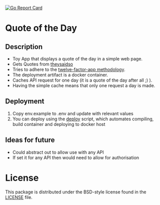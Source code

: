[![Go Report Card](https://goreportcard.com/badge/github.com/DavyJ0nes/qotd)](https://goreportcard.com/report/github.com/DavyJ0nes/qotd)
# Quote of the Day

## Description
- Toy App that displays a quote of the day in a simple web page.
- Gets Quotes from [theysaidso](https://theysaidso.com/api/)
- Tries to adhere to the [twelve-factor-app methodology](https://12factor.net/).
- The deployment artifact is a docker container.
- Caches API request for one day (it is a quote of the day after all ;) ).
- Having the simple cache means that only one request a day is made.

## Deployment
1. Copy env.example to .env and update with relevant values
2. You can deploy using the [deploy](./deploy) script, which automates compiling, build container and deploying to docker host

## Ideas for future
- Could abstract out to allow use with any API
- If set it for any API then would need to allow for authorisation

# License
This package is distributed under the BSD-style license found in the [LICENSE](./LICENSE) file.
